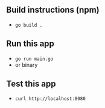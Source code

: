 ## Build instructions (npm)

* `go build .`

## Run this app
* `go run main.go`
* or binary

## Test this app
* `curl http://localhost:8080`